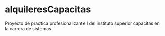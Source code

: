 # alquileresCapacitas
Proyecto de practica profesionalizante I del instituto superior capacitas en la carrera de sistemas
